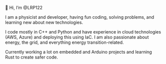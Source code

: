 👋 Hi, I’m @LRP122

I am a physicist and developer, having fun coding, solving problems, and learning new about new technologies.

I code mostly in C++ and Python and have experience in cloud technologies (AWS, Azure) and deploying this using IaC.
I am also passionate about energy, the grid, and everything energy transition-related.

Currently working a lot on embedded and Arduino projects and learning Rust to create safer code.



